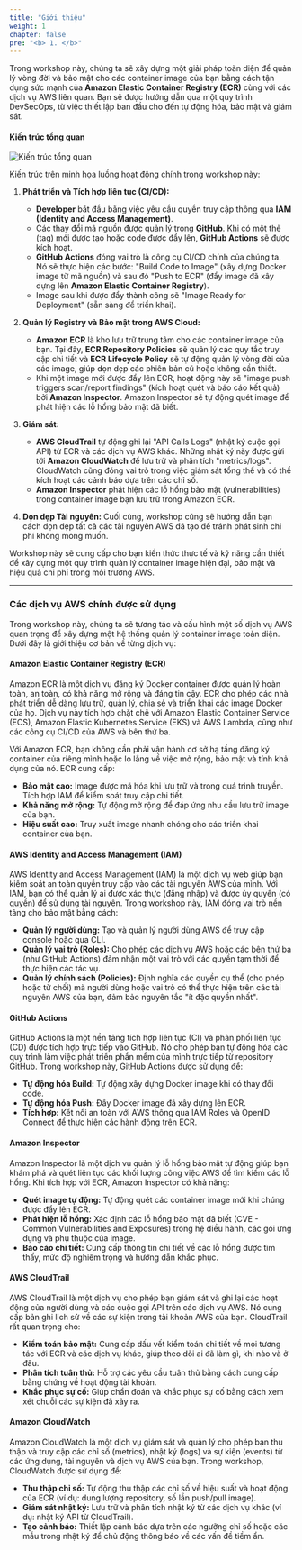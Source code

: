 ```yaml
---
title: "Giới thiệu"
weight: 1
chapter: false
pre: "<b> 1. </b>"
---
```


Trong workshop này, chúng ta sẽ xây dựng một giải pháp toàn diện để quản lý vòng đời và bảo mật cho các container image của bạn bằng cách tận dụng sức mạnh của **Amazon Elastic Container Registry (ECR)** cùng với các dịch vụ AWS liên quan. Bạn sẽ được hướng dẫn qua một quy trình DevSecOps, từ việc thiết lập ban đầu cho đến tự động hóa, bảo mật và giám sát.

#### Kiến trúc tổng quan

![Kiến trúc tổng quan](/fcj-ecr-container-registry-workshop/images/1/001.png)

Kiến trúc trên minh họa luồng hoạt động chính trong workshop này:

1.  **Phát triển và Tích hợp liên tục (CI/CD):**
    * **Developer** bắt đầu bằng việc yêu cầu quyền truy cập thông qua **IAM (Identity and Access Management)**.
    * Các thay đổi mã nguồn được quản lý trong **GitHub**. Khi có một thẻ (tag) mới được tạo hoặc code được đẩy lên, **GitHub Actions** sẽ được kích hoạt.
    * **GitHub Actions** đóng vai trò là công cụ CI/CD chính của chúng ta. Nó sẽ thực hiện các bước: "Build Code to Image" (xây dựng Docker image từ mã nguồn) và sau đó "Push to ECR" (đẩy image đã xây dựng lên **Amazon Elastic Container Registry**).
    * Image sau khi được đẩy thành công sẽ "Image Ready for Deployment" (sẵn sàng để triển khai).

2.  **Quản lý Registry và Bảo mật trong AWS Cloud:**
    * **Amazon ECR** là kho lưu trữ trung tâm cho các container image của bạn. Tại đây, **ECR Repository Policies** sẽ quản lý các quy tắc truy cập chi tiết và **ECR Lifecycle Policy** sẽ tự động quản lý vòng đời của các image, giúp dọn dẹp các phiên bản cũ hoặc không cần thiết.
    * Khi một image mới được đẩy lên ECR, hoạt động này sẽ "image push triggers scan/report findings" (kích hoạt quét và báo cáo kết quả) bởi **Amazon Inspector**. Amazon Inspector sẽ tự động quét image để phát hiện các lỗ hổng bảo mật đã biết.

3.  **Giám sát:**
    * **AWS CloudTrail** tự động ghi lại "API Calls Logs" (nhật ký cuộc gọi API) từ ECR và các dịch vụ AWS khác. Những nhật ký này được gửi tới **Amazon CloudWatch** để lưu trữ và phân tích "metrics/logs". CloudWatch cũng đóng vai trò trong việc giám sát tổng thể và có thể kích hoạt các cảnh báo dựa trên các chỉ số.
    * **Amazon Inspector** phát hiện các lỗ hổng bảo mật (vulnerabilities) trong container image bạn lưu trữ trong Amazon ECR.

4.  **Dọn dẹp Tài nguyên:** Cuối cùng, workshop cũng sẽ hướng dẫn bạn cách dọn dẹp tất cả các tài nguyên AWS đã tạo để tránh phát sinh chi phí không mong muốn.

Workshop này sẽ cung cấp cho bạn kiến thức thực tế và kỹ năng cần thiết để xây dựng một quy trình quản lý container image hiện đại, bảo mật và hiệu quả chi phí trong môi trường AWS.

---

### Các dịch vụ AWS chính được sử dụng

Trong workshop này, chúng ta sẽ tương tác và cấu hình một số dịch vụ AWS quan trọng để xây dựng một hệ thống quản lý container image toàn diện. Dưới đây là giới thiệu cơ bản về từng dịch vụ:

#### Amazon Elastic Container Registry (ECR)
Amazon ECR là một dịch vụ đăng ký Docker container được quản lý hoàn toàn, an toàn, có khả năng mở rộng và đáng tin cậy. ECR cho phép các nhà phát triển dễ dàng lưu trữ, quản lý, chia sẻ và triển khai các image Docker của họ. Dịch vụ này tích hợp chặt chẽ với Amazon Elastic Container Service (ECS), Amazon Elastic Kubernetes Service (EKS) và AWS Lambda, cũng như các công cụ CI/CD của AWS và bên thứ ba.

Với Amazon ECR, bạn không cần phải vận hành cơ sở hạ tầng đăng ký container của riêng mình hoặc lo lắng về việc mở rộng, bảo mật và tính khả dụng của nó. ECR cung cấp:
* **Bảo mật cao:** Image được mã hóa khi lưu trữ và trong quá trình truyền. Tích hợp IAM để kiểm soát truy cập chi tiết.
* **Khả năng mở rộng:** Tự động mở rộng để đáp ứng nhu cầu lưu trữ image của bạn.
* **Hiệu suất cao:** Truy xuất image nhanh chóng cho các triển khai container của bạn.

#### AWS Identity and Access Management (IAM)
AWS Identity and Access Management (IAM) là một dịch vụ web giúp bạn kiểm soát an toàn quyền truy cập vào các tài nguyên AWS của mình. Với IAM, bạn có thể quản lý ai được xác thực (đăng nhập) và được ủy quyền (có quyền) để sử dụng tài nguyên.
Trong workshop này, IAM đóng vai trò nền tảng cho bảo mật bằng cách:
* **Quản lý người dùng:** Tạo và quản lý người dùng AWS để truy cập console hoặc qua CLI.
* **Quản lý vai trò (Roles):** Cho phép các dịch vụ AWS hoặc các bên thứ ba (như GitHub Actions) đảm nhận một vai trò với các quyền tạm thời để thực hiện các tác vụ.
* **Quản lý chính sách (Policies):** Định nghĩa các quyền cụ thể (cho phép hoặc từ chối) mà người dùng hoặc vai trò có thể thực hiện trên các tài nguyên AWS của bạn, đảm bảo nguyên tắc "ít đặc quyền nhất".

#### GitHub Actions
GitHub Actions là một nền tảng tích hợp liên tục (CI) và phân phối liên tục (CD) được tích hợp trực tiếp vào GitHub. Nó cho phép bạn tự động hóa các quy trình làm việc phát triển phần mềm của mình trực tiếp từ repository GitHub.
Trong workshop này, GitHub Actions được sử dụng để:
* **Tự động hóa Build:** Tự động xây dựng Docker image khi có thay đổi code.
* **Tự động hóa Push:** Đẩy Docker image đã xây dựng lên ECR.
* **Tích hợp:** Kết nối an toàn với AWS thông qua IAM Roles và OpenID Connect để thực hiện các hành động trên ECR.

#### Amazon Inspector
Amazon Inspector là một dịch vụ quản lý lỗ hổng bảo mật tự động giúp bạn khám phá và quét liên tục các khối lượng công việc AWS để tìm kiếm các lỗ hổng.
Khi tích hợp với ECR, Amazon Inspector có khả năng:
* **Quét image tự động:** Tự động quét các container image mới khi chúng được đẩy lên ECR.
* **Phát hiện lỗ hổng:** Xác định các lỗ hổng bảo mật đã biết (CVE - Common Vulnerabilities and Exposures) trong hệ điều hành, các gói ứng dụng và phụ thuộc của image.
* **Báo cáo chi tiết:** Cung cấp thông tin chi tiết về các lỗ hổng được tìm thấy, mức độ nghiêm trọng và hướng dẫn khắc phục.

#### AWS CloudTrail
AWS CloudTrail là một dịch vụ cho phép bạn giám sát và ghi lại các hoạt động của người dùng và các cuộc gọi API trên các dịch vụ AWS. Nó cung cấp bản ghi lịch sử về các sự kiện trong tài khoản AWS của bạn.
CloudTrail rất quan trọng cho:
* **Kiểm toán bảo mật:** Cung cấp dấu vết kiểm toán chi tiết về mọi tương tác với ECR và các dịch vụ khác, giúp theo dõi ai đã làm gì, khi nào và ở đâu.
* **Phân tích tuân thủ:** Hỗ trợ các yêu cầu tuân thủ bằng cách cung cấp bằng chứng về hoạt động tài khoản.
* **Khắc phục sự cố:** Giúp chẩn đoán và khắc phục sự cố bằng cách xem xét chuỗi các sự kiện đã xảy ra.

#### Amazon CloudWatch
Amazon CloudWatch là một dịch vụ giám sát và quản lý cho phép bạn thu thập và truy cập các chỉ số (metrics), nhật ký (logs) và sự kiện (events) từ các ứng dụng, tài nguyên và dịch vụ AWS của bạn.
Trong workshop, CloudWatch được sử dụng để:
* **Thu thập chỉ số:** Tự động thu thập các chỉ số về hiệu suất và hoạt động của ECR (ví dụ: dung lượng repository, số lần push/pull image).
* **Giám sát nhật ký:** Lưu trữ và phân tích nhật ký từ các dịch vụ khác (ví dụ: nhật ký API từ CloudTrail).
* **Tạo cảnh báo:** Thiết lập cảnh báo dựa trên các ngưỡng chỉ số hoặc các mẫu trong nhật ký để chủ động thông báo về các vấn đề tiềm ẩn.
